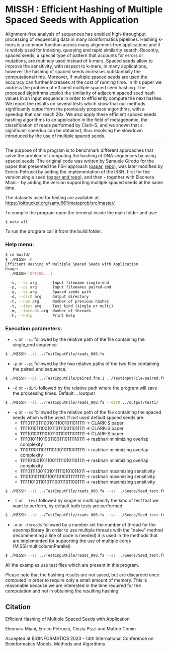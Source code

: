 # MISSH : Efficient Hashing of Multiple Spaced Seeds with Application

Alignment-free analysis of sequences has enabled high-throughput processing of sequencing data in many bioinformatics pipelines. 
Hashing k-mers is a common function across many alignment-free applications and it is widely used for indexing, querying and rapid similarity search. Recently, spaced seeds, a special type of pattern that accounts for errors or mutations, are routinely used instead of k-mers. Spaced seeds allow to improve the sensitivity, with respect to k-mers, in many applications, however the hashing of spaced seeds increases substantially the computational time. Moreover, if multiple spaced seeds are used the accuracy can further increases at the cost of running time. 
In this paper we address the problem of efficient multiple spaced seed hashing. The proposed algorithms exploit the similarity of adjacent spaced seed hash values in an input sequence in order to efficiently compute the next hashes. 
We report the results on several tests which show that our methods
significantly outperform the previously proposed algorithms, with a speedup that can reach 20x. 
We also apply these efficient spaced seeds hashing algorithms to an application in the field of metagenomic, the classification of reads performed by Clark-S, and we shown that a significant speedup can be obtained, thus resolving the slowdown introduced by the use of multiple spaced seeds.

---



The purpose of this program is to benchmark different approaches that solve the problem of computing the hashing of DNA sequences by using spaced seeds.
The original code was written by Samuele Girotto for the paper that presented the FSH approach ([paper](http://www.dei.unipd.it/~ciompin/main/fsh.html), [repo](https://bitbucket.org/samu661/fsh/src/master/)), was later modified by Enrico Petrucci by adding the implementation of the ISSH, first for the version single seed ([paper and repo](http://www.dei.unipd.it/~ciompin/main/issh.html)), and then -
together with Eleonora Miani - by adding the version supporting multiple spaced seeds at the same time.

The datasets used for testing are available at: https://bitbucket.org/samu661/metaprob/src/master/


To compile the program open the terminal inside the main folder and use:

```shell
$ make all
```

To run the program call it from the build folder.


### Help menu:
```sh
$ cd build/
$ ./MISSH -h
Efficient Hashing of Multiple Spaced Seeds with Application
Usage:
  ./MISSH [OPTION...]

  -s, --si arg       Input filename single-end
  -p, --pi arg       Input filenames paired-end
  -q, --ss arg       Spaced seeds path
  -d, --dirO arg     Output directory
  -n, --num arg      Number of previous hashes
  -t, --test arg     Test kind (single or multi)
  -m, --threads arg  Number of threads
  -h, --help         Print help
```


### Execution parameters:

- `-s` or `--si` followed by the relative path of the file containing the single_end sequence.
```sh    
$ ./MISSH --si ../TestInputFile/reads_800.fa
```
    
- `-p` or `--pi` followed by the two relative paths of the two files containing the paired_end sequence.
 
```sh   
$ ./MISSH --pi ../TestInputFile/paired.fna.1 ../TestInputFile/paired.fna.2
```
    
- `-d` or `--dirO` followed by the relative path where the program will save the processing times. Default: ../output/
    
```sh   
$ ./MISSH --si ../TestInputFile/reads_800.fa --dirO ../output/test1/
```
    
- `-q` or `--ss` followed by the relative path of the file containing the spaced seeds which will be used.
  If not used default spaced seeds are:
  - 1111011101110010111001011011111 -> CLARK-S paper
  - 1111101011100101101110011011111 -> CLARK-S paper
  - 1111101001110101101100111011111 -> CLARK-S paper
  - 1111010111010011001110111110111 -> rasbhari minimizing overlap complexity
  - 1110111011101111010010110011111 -> rasbhari minimizing overlap complexity
  - 1111101001011100111110101101111 -> rasbhari minimizing overlap complexity
  - 1111011110011010111110101011011 -> rasbhari maximizing sensitivity
  - 1110101011101100110100111111111 -> rasbhari maximizing sensitivity
  - 1111110101101011100111011001111 -> rasbhari maximizing sensitivity 
    
```sh   
$ ./MISSH --si ../TestInputFile/reads_800.fa --ss ../Seeds/Seed_test.fna
```
- `-t` or `--test` followed by single or multi specify the kind of test that we want to perform, by default both tests are performed.
    
```sh   
$ ./MISSH --si ../TestInputFile/reads_800.fa --ss ../Seeds/Seed_test.fna --test multi
```
- `-m` or `-threads` followed by a number set the number of thread for the openmp library (in order to use multiple threads with the "naive" method decommenting a line of code is needed) it is used in the methods that are implemented for supporting the use of multiple cores (MISSHmulticolumnParallel) 

```sh   
$ ./MISSH --si ../TestInputFile/reads_800.fa --ss ../Seeds/Seed_test.fna --test multi --threads 4
```

All the examples use test files which are present in this program.

Please note that the hashing results are not saved, but are discarded once computed in order to require only a small amount of memory. This is reasonable because we are interested in the time required for the computation and not in obtaining the resulting hashing.

Citation
---------
Efficient Hashing of Multiple Spaced Seeds with Application

Eleonora Miani, Enrico Petrucci, Cinzia Pizzi and Matteo Comin

Accepted at BIOINFORMATICS 2023 - 14th International Conference on Bioinformatics Models, Methods and Algorithms



